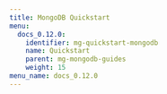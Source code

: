 ```yaml
---
title: MongoDB Quickstart
menu:
  docs_0.12.0:
    identifier: mg-quickstart-mongodb
    name: Quickstart
    parent: mg-mongodb-guides
    weight: 15
menu_name: docs_0.12.0
---
```

